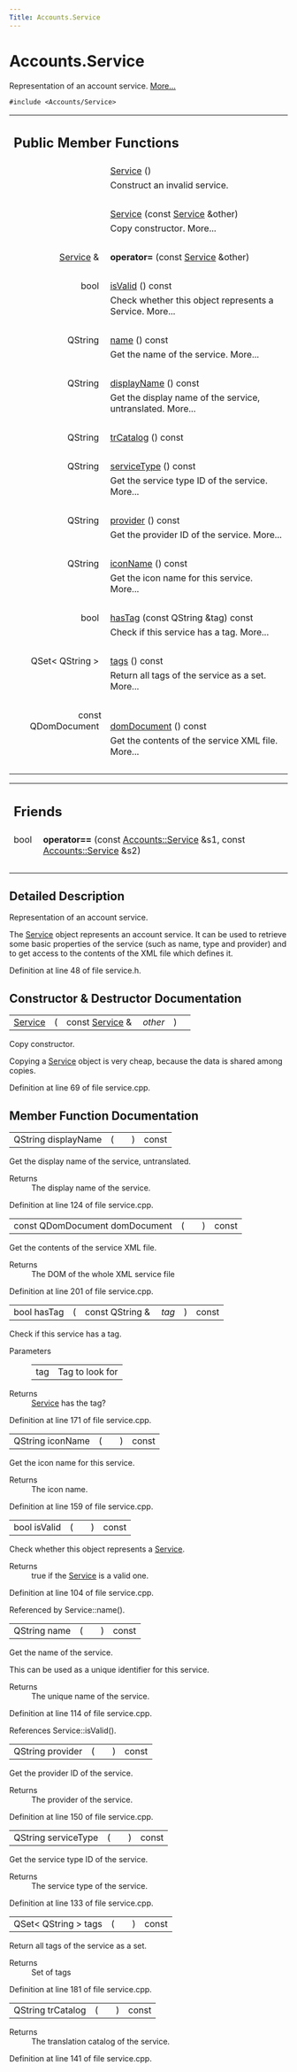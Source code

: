 ```yaml
---
Title: Accounts.Service
---
```


# Accounts.Service

<p>Representation of an account service.  
<a href="Accounts.Service.md#details">More...</a></p>
<p><code>#include &lt;Accounts/Service&gt;</code></p>
<table class="memberdecls">
<tr class="heading"><td colspan="2"><h2 class="groupheader">
Public Member Functions</h2></td></tr>
<tr class="memitem:a37865e4e61715c6d6f81181f7323ae62"><td class="memItemLeft" align="right" valign="top">
&#160;</td><td class="memItemRight" valign="bottom"><a class="el" href="Accounts.Service.md#a37865e4e61715c6d6f81181f7323ae62">Service</a> ()</td></tr>
<tr class="memdesc:a37865e4e61715c6d6f81181f7323ae62"><td class="mdescLeft">&#160;</td><td class="mdescRight">Construct an invalid service. <br /></td></tr>
<tr class="separator:a37865e4e61715c6d6f81181f7323ae62"><td class="memSeparator" colspan="2">&#160;</td></tr>
<tr class="memitem:a491f7a1e2b9dfedb805d55c06ca006df"><td class="memItemLeft" align="right" valign="top">&#160;</td><td class="memItemRight" valign="bottom"><a class="el" href="Accounts.Service.md#a491f7a1e2b9dfedb805d55c06ca006df">Service</a> (const <a class="el" href="Accounts.Service.md">Service</a> &amp;other)</td></tr>
<tr class="memdesc:a491f7a1e2b9dfedb805d55c06ca006df"><td class="mdescLeft">&#160;</td><td class="mdescRight">Copy constructor.  More...<br /></td></tr>
<tr class="separator:a491f7a1e2b9dfedb805d55c06ca006df"><td class="memSeparator" colspan="2">&#160;</td></tr>
<tr class="memitem:acc48a1d85689d512416f5a8cc982b0b4"><td class="memItemLeft" align="right" valign="top">
<a class="el" href="Accounts.Service.md">Service</a> &amp;&#160;</td><td class="memItemRight" valign="bottom"><b>operator=</b> (const <a class="el" href="Accounts.Service.md">Service</a> &amp;other)</td></tr>
<tr class="separator:acc48a1d85689d512416f5a8cc982b0b4"><td class="memSeparator" colspan="2">&#160;</td></tr>
<tr class="memitem:aac1b70a2ed67ead038c4d3f5ac4d8a81"><td class="memItemLeft" align="right" valign="top">bool&#160;</td><td class="memItemRight" valign="bottom"><a class="el" href="Accounts.Service.md#aac1b70a2ed67ead038c4d3f5ac4d8a81">isValid</a> () const </td></tr>
<tr class="memdesc:aac1b70a2ed67ead038c4d3f5ac4d8a81"><td class="mdescLeft">&#160;</td><td class="mdescRight">Check whether this object represents a Service.  More...<br /></td></tr>
<tr class="separator:aac1b70a2ed67ead038c4d3f5ac4d8a81"><td class="memSeparator" colspan="2">&#160;</td></tr>
<tr class="memitem:a2b0a198f837184bf6fff555cee3ce770"><td class="memItemLeft" align="right" valign="top">QString&#160;</td><td class="memItemRight" valign="bottom"><a class="el" href="Accounts.Service.md#a2b0a198f837184bf6fff555cee3ce770">name</a> () const </td></tr>
<tr class="memdesc:a2b0a198f837184bf6fff555cee3ce770"><td class="mdescLeft">&#160;</td><td class="mdescRight">Get the name of the service.  More...<br /></td></tr>
<tr class="separator:a2b0a198f837184bf6fff555cee3ce770"><td class="memSeparator" colspan="2">&#160;</td></tr>
<tr class="memitem:a9def71dea12661002bb3a63b3b91d08d"><td class="memItemLeft" align="right" valign="top">QString&#160;</td><td class="memItemRight" valign="bottom"><a class="el" href="Accounts.Service.md#a9def71dea12661002bb3a63b3b91d08d">displayName</a> () const </td></tr>
<tr class="memdesc:a9def71dea12661002bb3a63b3b91d08d"><td class="mdescLeft">&#160;</td><td class="mdescRight">Get the display name of the service, untranslated.  More...<br /></td></tr>
<tr class="separator:a9def71dea12661002bb3a63b3b91d08d"><td class="memSeparator" colspan="2">&#160;</td></tr>
<tr class="memitem:a6c73afd4753195ea4eee794c95a770dd"><td class="memItemLeft" align="right" valign="top">QString&#160;</td><td class="memItemRight" valign="bottom"><a class="el" href="Accounts.Service.md#a6c73afd4753195ea4eee794c95a770dd">trCatalog</a> () const </td></tr>
<tr class="separator:a6c73afd4753195ea4eee794c95a770dd"><td class="memSeparator" colspan="2">&#160;</td></tr>
<tr class="memitem:aa090de65c448278a23851f45f38fa9ce"><td class="memItemLeft" align="right" valign="top">QString&#160;</td><td class="memItemRight" valign="bottom"><a class="el" href="Accounts.Service.md#aa090de65c448278a23851f45f38fa9ce">serviceType</a> () const </td></tr>
<tr class="memdesc:aa090de65c448278a23851f45f38fa9ce"><td class="mdescLeft">&#160;</td><td class="mdescRight">Get the service type ID of the service.  More...<br /></td></tr>
<tr class="separator:aa090de65c448278a23851f45f38fa9ce"><td class="memSeparator" colspan="2">&#160;</td></tr>
<tr class="memitem:a4da62eb704e693e71b73d101f5304a7e"><td class="memItemLeft" align="right" valign="top">QString&#160;</td><td class="memItemRight" valign="bottom"><a class="el" href="Accounts.Service.md#a4da62eb704e693e71b73d101f5304a7e">provider</a> () const </td></tr>
<tr class="memdesc:a4da62eb704e693e71b73d101f5304a7e"><td class="mdescLeft">&#160;</td><td class="mdescRight">Get the provider ID of the service.  More...<br /></td></tr>
<tr class="separator:a4da62eb704e693e71b73d101f5304a7e"><td class="memSeparator" colspan="2">&#160;</td></tr>
<tr class="memitem:a038b22680aca535f9972908fe2f1f6a1"><td class="memItemLeft" align="right" valign="top">QString&#160;</td><td class="memItemRight" valign="bottom"><a class="el" href="Accounts.Service.md#a038b22680aca535f9972908fe2f1f6a1">iconName</a> () const </td></tr>
<tr class="memdesc:a038b22680aca535f9972908fe2f1f6a1"><td class="mdescLeft">&#160;</td><td class="mdescRight">Get the icon name for this service.  More...<br /></td></tr>
<tr class="separator:a038b22680aca535f9972908fe2f1f6a1"><td class="memSeparator" colspan="2">&#160;</td></tr>
<tr class="memitem:ab9544628f8c8af163b13eb6b47a3aead"><td class="memItemLeft" align="right" valign="top">bool&#160;</td><td class="memItemRight" valign="bottom"><a class="el" href="Accounts.Service.md#ab9544628f8c8af163b13eb6b47a3aead">hasTag</a> (const QString &amp;tag) const </td></tr>
<tr class="memdesc:ab9544628f8c8af163b13eb6b47a3aead"><td class="mdescLeft">&#160;</td><td class="mdescRight">Check if this service has a tag.  More...<br /></td></tr>
<tr class="separator:ab9544628f8c8af163b13eb6b47a3aead"><td class="memSeparator" colspan="2">&#160;</td></tr>
<tr class="memitem:a4bfac5a5814d94c97ae61695f09e95ee"><td class="memItemLeft" align="right" valign="top">QSet&lt; QString &gt;&#160;</td><td class="memItemRight" valign="bottom"><a class="el" href="Accounts.Service.md#a4bfac5a5814d94c97ae61695f09e95ee">tags</a> () const </td></tr>
<tr class="memdesc:a4bfac5a5814d94c97ae61695f09e95ee"><td class="mdescLeft">&#160;</td><td class="mdescRight">Return all tags of the service as a set.  More...<br /></td></tr>
<tr class="separator:a4bfac5a5814d94c97ae61695f09e95ee"><td class="memSeparator" colspan="2">&#160;</td></tr>
<tr class="memitem:a305fe3a04c76c8069c3465621a7967cc"><td class="memItemLeft" align="right" valign="top">const QDomDocument&#160;</td><td class="memItemRight" valign="bottom"><a class="el" href="Accounts.Service.md#a305fe3a04c76c8069c3465621a7967cc">domDocument</a> () const </td></tr>
<tr class="memdesc:a305fe3a04c76c8069c3465621a7967cc"><td class="mdescLeft">&#160;</td><td class="mdescRight">Get the contents of the service XML file.  More...<br /></td></tr>
<tr class="separator:a305fe3a04c76c8069c3465621a7967cc"><td class="memSeparator" colspan="2">&#160;</td></tr>
</table><table class="memberdecls">
<tr class="heading"><td colspan="2"><h2 class="groupheader">
Friends</h2></td></tr>
<tr class="memitem:adfa1934bd3a7945ac2a26125481ed12f"><td class="memItemLeft" align="right" valign="top">
bool&#160;</td><td class="memItemRight" valign="bottom"><b>operator==</b> (const <a class="el" href="Accounts.Service.md">Accounts::Service</a> &amp;s1, const <a class="el" href="Accounts.Service.md">Accounts::Service</a> &amp;s2)</td></tr>
<tr class="separator:adfa1934bd3a7945ac2a26125481ed12f"><td class="memSeparator" colspan="2">&#160;</td></tr>
</table>
<a name="details" id="details"></a><h2 class="groupheader">Detailed Description</h2>
<p>Representation of an account service. </p>
<p>The <a class="el" href="Accounts.Service.md" title="Representation of an account service. ">Service</a> object represents an account service. It can be used to retrieve some basic properties of the service (such as name, type and provider) and to get access to the contents of the XML file which defines it. </p>
<p>Definition at line 48 of file service.h.</p>
<h2 class="groupheader">Constructor &amp; Destructor Documentation</h2>
<table class="memname">
<tr>
<td class="memname"><a class="el" href="Accounts.Service.md">Service</a> </td>
<td>(</td>
<td class="paramtype">const <a class="el" href="Accounts.Service.md">Service</a> &amp;&#160;</td>
<td class="paramname"><em>other</em></td><td>)</td>
<td></td>
</tr>
</table>
<p>Copy constructor. </p>
<p>Copying a <a class="el" href="Accounts.Service.md" title="Representation of an account service. ">Service</a> object is very cheap, because the data is shared among copies. </p>
<p>Definition at line 69 of file service.cpp.</p>
<h2 class="groupheader">Member Function Documentation</h2>
<table class="memname">
<tr>
<td class="memname">QString displayName </td>
<td>(</td>
<td class="paramname"></td><td>)</td>
<td> const</td>
</tr>
</table>
<p>Get the display name of the service, untranslated. </p>
<dl class="section return"><dt>Returns</dt><dd>The display name of the service. </dd></dl>
<p>Definition at line 124 of file service.cpp.</p>
<table class="memname">
<tr>
<td class="memname">const QDomDocument domDocument </td>
<td>(</td>
<td class="paramname"></td><td>)</td>
<td> const</td>
</tr>
</table>
<p>Get the contents of the service XML file. </p>
<dl class="section return"><dt>Returns</dt><dd>The DOM of the whole XML service file </dd></dl>
<p>Definition at line 201 of file service.cpp.</p>
<table class="memname">
<tr>
<td class="memname">bool hasTag </td>
<td>(</td>
<td class="paramtype">const QString &amp;&#160;</td>
<td class="paramname"><em>tag</em></td><td>)</td>
<td> const</td>
</tr>
</table>
<p>Check if this service has a tag. </p>
<dl class="params"><dt>Parameters</dt><dd>
<table class="params">
<tr><td class="paramname">tag</td><td>Tag to look for</td></tr>
</table>
</dd>
</dl>
<dl class="section return"><dt>Returns</dt><dd><a class="el" href="Accounts.Service.md" title="Representation of an account service. ">Service</a> has the tag? </dd></dl>
<p>Definition at line 171 of file service.cpp.</p>
<table class="memname">
<tr>
<td class="memname">QString iconName </td>
<td>(</td>
<td class="paramname"></td><td>)</td>
<td> const</td>
</tr>
</table>
<p>Get the icon name for this service. </p>
<dl class="section return"><dt>Returns</dt><dd>The icon name. </dd></dl>
<p>Definition at line 159 of file service.cpp.</p>
<table class="memname">
<tr>
<td class="memname">bool isValid </td>
<td>(</td>
<td class="paramname"></td><td>)</td>
<td> const</td>
</tr>
</table>
<p>Check whether this object represents a <a class="el" href="Accounts.Service.md" title="Representation of an account service. ">Service</a>. </p>
<dl class="section return"><dt>Returns</dt><dd>true if the <a class="el" href="Accounts.Service.md" title="Representation of an account service. ">Service</a> is a valid one. </dd></dl>
<p>Definition at line 104 of file service.cpp.</p>
<p>Referenced by Service::name().</p>
<table class="memname">
<tr>
<td class="memname">QString name </td>
<td>(</td>
<td class="paramname"></td><td>)</td>
<td> const</td>
</tr>
</table>
<p>Get the name of the service. </p>
<p>This can be used as a unique identifier for this service. </p><dl class="section return"><dt>Returns</dt><dd>The unique name of the service. </dd></dl>
<p>Definition at line 114 of file service.cpp.</p>
<p>References Service::isValid().</p>
<table class="memname">
<tr>
<td class="memname">QString provider </td>
<td>(</td>
<td class="paramname"></td><td>)</td>
<td> const</td>
</tr>
</table>
<p>Get the provider ID of the service. </p>
<dl class="section return"><dt>Returns</dt><dd>The provider of the service. </dd></dl>
<p>Definition at line 150 of file service.cpp.</p>
<table class="memname">
<tr>
<td class="memname">QString serviceType </td>
<td>(</td>
<td class="paramname"></td><td>)</td>
<td> const</td>
</tr>
</table>
<p>Get the service type ID of the service. </p>
<dl class="section return"><dt>Returns</dt><dd>The service type of the service. </dd></dl>
<p>Definition at line 133 of file service.cpp.</p>
<table class="memname">
<tr>
<td class="memname">QSet&lt; QString &gt; tags </td>
<td>(</td>
<td class="paramname"></td><td>)</td>
<td> const</td>
</tr>
</table>
<p>Return all tags of the service as a set. </p>
<dl class="section return"><dt>Returns</dt><dd>Set of tags </dd></dl>
<p>Definition at line 181 of file service.cpp.</p>
<table class="memname">
<tr>
<td class="memname">QString trCatalog </td>
<td>(</td>
<td class="paramname"></td><td>)</td>
<td> const</td>
</tr>
</table>
<dl class="section return"><dt>Returns</dt><dd>The translation catalog of the service. </dd></dl>
<p>Definition at line 141 of file service.cpp.</p>
